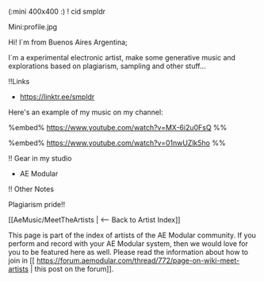 (:mini 400x400 :)
! cid smpldr

Mini:profile.jpg

Hi! I´m from Buenos Aires Argentina; 

I´m a experimental electronic artist, make some generative music  and explorations based on plagiarism, sampling and other stuff...

!!Links
* https://linktr.ee/smpldr

Here's an example of my music on my channel:

%embed% https://www.youtube.com/watch?v=MX-6i2u0FsQ %%

%embed% https://www.youtube.com/watch?v=01nwUZlk5ho %%

!! Gear in my studio

* AE Modular

!! Other Notes

Plagiarism pride!!

[[AeMusic/MeetTheArtists | <-- Back to Artist Index]]

This page is part of the index of artists of the AE Modular community. If you perform and record with your AE Modular system, then we would love for you to be featured here as well. Please read the information about how to join in [[ https://forum.aemodular.com/thread/772/page-on-wiki-meet-artists | this post on the forum]].
